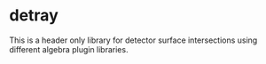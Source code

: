 # detray

This is a header only library for detector surface intersections using different algebra plugin libraries. 
